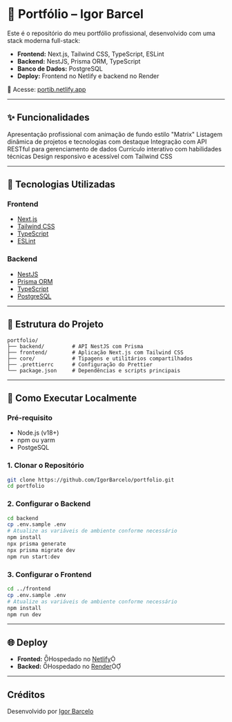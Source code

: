 # 💼 Portfólio – Igor Barcel
Este é o repositório do meu portfólio profissional, desenvolvido com uma stack moderna full-stack:

- **Frontend:** Next.js, Tailwind CSS, TypeScript, ESLint
- **Backend:** NestJS, Prisma ORM, TypeScript
- **Banco de Dados:** PostgreSQL
- **Deploy:** Frontend no Netlify e backend no Render

🔗 Acesse: [portib.netlify.app](https://portib.netlify.app)

---

## ✨ Funcionalidades

 Apresentação profissional com animação de fundo estilo "Matrix"
 Listagem dinâmica de projetos e tecnologias com destaque
 Integração com API RESTful para gerenciamento de dados
 Currículo interativo com habilidades técnicas
 Design responsivo e acessível com Tailwind CSS

---

## 🧱 Tecnologias Utilizadas

### Frontend
- [Next.js](https://nextjs.org/)
- [Tailwind CSS](https://tailwindcss.com/)
- [TypeScript](https://www.typescriptlang.org/)
- [ESLint](https://eslint.org/)

### Backend
- [NestJS](https://nestjs.com/)
- [Prisma ORM](https://www.prisma.io/)
- [TypeScript](https://www.typescriptlang.org/)
- [PostgreSQL](https://www.postgresql.org/)

---

## 📁 Estrutura do Projeto

```
portfolio/
├── backend/         # API NestJS com Prisma
├── frontend/        # Aplicação Next.js com Tailwind CSS
├── core/            # Tipagens e utilitários compartilhados
├── .prettierrc      # Configuração do Prettier
└── package.json     # Dependências e scripts principais
```

---

## 🚀 Como Executar Localmente

### Pré-requisito

- Node.js (v18+)
- npm ou yarm
- PostgeSQL

### 1. Clonar o Repositório

```bash
git clone https://github.com/IgorBarcelo/portfolio.git
cd portfolio
```

### 2. Configurar o Backend

```bash
cd backend
cp .env.sample .env
# Atualize as variáveis de ambiente conforme necessário
npm install
npx prisma generate
npx prisma migrate dev
npm run start:dev
```

### 3. Configurar o Frontend

```bash
cd ../frontend
cp .env.sample .env
# Atualize as variáveis de ambiente conforme necessário
npm install
npm run dev
```

---

## 🌐 Deploy

- **Fronted:** Hospedado no [Netlify](https://www.netlifycom/)
- **Backed:** Hospedado no [Render](https://rendercom/)

---

## Créditos
Desenvolvido por [Igor Barcelo](https://www.linkedin.com/in/igor-barcelo-631010216/)